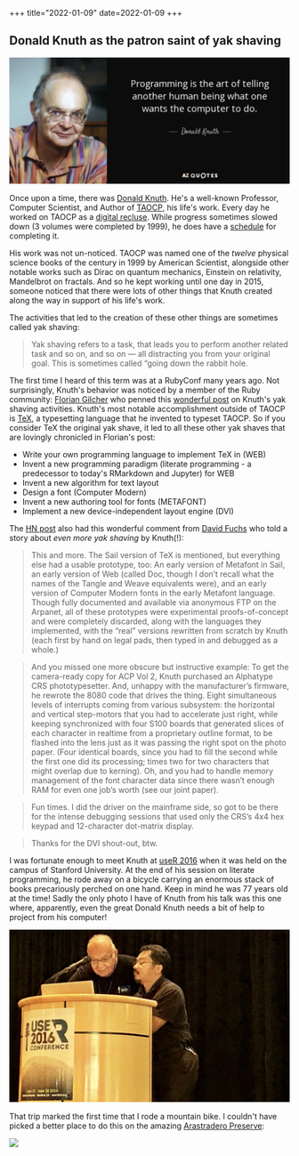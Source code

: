 +++
title="2022-01-09"
date=2022-01-09
+++

## Donald Knuth as the patron saint of yak shaving

![](2022-01-09-07-22-19.png)

Once upon a time, there was [Donald
Knuth](https://en.wikipedia.org/wiki/Donald_Knuth). He's a well-known
Professor, Computer Scientist, and Author of
[TAOCP](https://en.wikipedia.org/wiki/The_Art_of_Computer_Programming), his
life's work. Every day he worked on TAOCP as a [digital
recluse](https://www-cs-faculty.stanford.edu/~knuth/email.html). While
progress sometimes slowed down (3 volumes were completed by 1999), he does
have a [schedule](https://www-cs-faculty.stanford.edu/~knuth/taocp.html) for
completing it. 

His work was not un-noticed. TAOCP was named one of the _twelve_ physical
science books of the century in 1999 by American Scientist, alongside other
notable works such as Dirac on quantum mechanics, Einstein on relativity,
Mandelbrot on fractals. And so he kept working until one day in 2015, someone
noticed that there were lots of other things that Knuth created along the way
in support of his life's work. 

The activities that led to the creation of these other things are sometimes
called yak shaving:

> Yak shaving refers to a task, that leads you to perform another related task
> and so on, and so on — all distracting you from your original goal. This is
> sometimes called “going down the rabbit hole.

The first time I heard of this term was at a RubyConf many years ago. Not
surprisingly, Knuth's behavior was noticed by a member of the Ruby community:
[Florian Gilcher](http://skade.me/profile.html) who penned this [wonderful
post](https://yakshav.es/the-patron-saint-of-yakshaves/) on Knuth's yak
shaving activities. Knuth's most notable accomplishment outside of TAOCP is
[TeX](https://en.wikipedia.org/wiki/TeX), a typesetting language that he
invented to typeset TAOCP. So if you consider TeX the original yak shave, it
led to all these other yak shaves that are lovingly chronicled in Florian's
post:

- Write your own programming language to implement TeX in (WEB)
- Invent a new programming paradigm (literate programming - a predecessor to
  today's RMarkdown and Jupyter) for WEB
- Invent a new algorithm for text layout
- Design a font (Computer Modern)
- Invent a new authoring tool for fonts (METAFONT)
- Implement a new device-independent layout engine (DVI)

The [HN post](https://news.ycombinator.com/item?id=29861678) also had this
wonderful comment from [David Fuchs](https://tug.org/interviews/fuchs.html) 
who told a story about _even more yak shaving_ by Knuth(!):

> This and more. The Sail version of TeX is mentioned, but everything else had
> a usable prototype, too: An early version of Metafont in Sail, an early
> version of Web (called Doc, though I don’t recall what the names of the
> Tangle and Weave equivalents were), and an early version of Computer Modern
> fonts in the early Metafont language. Though fully documented and available
> via anonymous FTP on the Arpanet, all of these prototypes were experimental
> proofs-of-concept and were completely discarded, along with the languages
> they implemented, with the “real” versions rewritten from scratch by Knuth
> (each first by hand on legal pads, then typed in and debugged as a whole.)

> And you missed one more obscure but instructive example: To get the
> camera-ready copy for ACP Vol 2, Knuth purchased an Alphatype CRS
> phototypesetter. And, unhappy with the manufacturer’s firmware, he rewrote
> the 8080 code that drives the thing. Eight simultaneous levels of interrupts
> coming from various subsystem: the horizontal and vertical step-motors that
> you had to accelerate just right, while keeping synchronized with four S100
> boards that generated slices of each character in realtime from a
> proprietary outline format, to be flashed into the lens just as it was
> passing the right spot on the photo paper. (Four identical boards, since you
> had to fill the second while the first one did its processing; times two for
> two characters that might overlap due to kerning). Oh, and you had to handle
> memory management of the font character data since there wasn’t enough RAM
> for even one job’s worth (see our joint paper).

> Fun times. I did the driver on the mainframe side, so got to be there for
> the intense debugging sessions that used only the CRS’s 4x4 hex keypad and
> 12-character dot-matrix display.

> Thanks for the DVI shout-out, btw.

I was fortunate enough to meet Knuth at [useR
2016](https://www.r-project.org/conferences/useR-2016/) when it was held on
the campus of Stanford University. At the end of his session on literate
programming, he rode away on a bicycle carrying an enormous stack of books
precariously perched on one hand. Keep in mind he was 77 years old at the
time! Sadly the only photo I have of Knuth from his talk was this one where,
apparently, even the great Donald Knuth needs a bit of help to project from
his computer!

![](2022-01-09-07-30-07.png)

That trip marked the first time that I rode a mountain bike. I couldn't have
picked a better place to do this on the amazing [Arastradero
Preserve](https://en.wikipedia.org/wiki/Arastradero_Preserve):

![](2022-01-09-07-34-55.png)